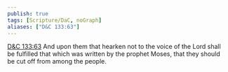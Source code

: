 ```yaml
---
publish: true
tags: [Scripture/DaC, noGraph]
aliases: ["D&C 133:63"]
---
```

[D&C 133:63](https://churchofjesuschrist.org/study/scriptures/dc-testament/dc/133?lang=eng&id=p63#p63) And upon them that hearken not to the voice of the Lord shall be fulfilled that which was written by the prophet Moses, that they should be cut off from among the people.

